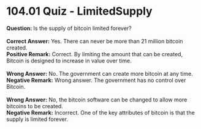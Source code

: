 # 104.01 Quiz - LimitedSupply

**Question:** Is the supply of bitcoin limited forever?\
\
**Correct Answer:** Yes. There can never be more than 21 million bitcoin created.\
**Positive Remark:** Correct. By limiting the amount that can be created, Bitcoin is designed to increase in value over time.\
\
**Wrong Answer:** No. The government can create more bitcoin at any time.\
**Negative Remark:** Wrong answer. The government has no control over Bitcoin.\
\
**Wrong Answer:** No, the bitcoin software can be changed to allow more bitcoins to be created.\
**Negative Remark:** Incorrect. One of the key attributes of bitcoin is that the supply is limited forever.
